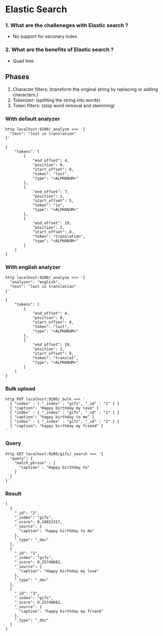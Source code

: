 # Elastic Search

### 1. What are the challeneges with Elastic search ?
* No support for seconary index

### 2. What are the benefits of Elastic search ?
* Quad tree


## Phases
1. Character filters: (transform the original string by replacing or adding characters.)
2. Tokenizer: (splitting the string into words)
3. Token filters: (stop word removal and stemming)

### With default analyzer
```
http localhost:9200/_analyze <<< '{
  "text": "lost in translation"
}'
```
```
{
	"tokens": [
    	{
        	"end_offset": 4,
        	"position": 0,
        	"start_offset": 0,
        	"token": "lost",
        	"type": "<ALPHANUM>"
    	},
    	{
        	"end_offset": 7,
        	"position": 1,
        	"start_offset": 5,
        	"token": "in",
        	"type": "<ALPHANUM>"
    	},
    	{
        	"end_offset": 19,
        	"position": 2,
        	"start_offset": 8,
        	"token": "translation",
        	"type": "<ALPHANUM>"
    	}
	]
}
```

### With english analyzer
```
http localhost:9200/_analyze <<< '{
  "analyzer": "english",
  "text": "lost in translation"
}'
```

```
{
	"tokens": [
    	{
        	"end_offset": 4,
        	"position": 0,
        	"start_offset": 0,
        	"token": "lost",
        	"type": "<ALPHANUM>"
    	},
    	{
        	"end_offset": 19,
        	"position": 2,
        	"start_offset": 8,
        	"token": "translat",
        	"type": "<ALPHANUM>"
    	}
	]
}
```

### Bulk upload
```
http PUT localhost:9200/_bulk <<< '
  { "index" : { "_index" : "gifs", "_id" : "1" } }
  { "caption": "Happy birthday my love" }
  { "index" : { "_index" : "gifs", "_id" : "2" } }
  { "caption": "happy birthday to me" }
  { "index" : { "_index" : "gifs", "_id" : "3" } }
  { "caption": "happy birthday my friend" }
'
```

### Query
```
http GET localhost:9200/gifs/_search <<< '{
  "query": {
    "match_phrase" : {
      "caption" : "Happy birthday to"
    }
  }
}'
```

### Result
```
[
  {
    "_id": "2",
    "_index": "gifs",
    "_score": 0.28852317,
    "_source": {
      "caption": "happy birthday to me"
    },
    "_type": "_doc"
  },
  {
    "_id": "1",
    "_index": "gifs",
    "_score": 0.25748682,
    "_source": {
      "caption": "Happy birthday my love"
    },
    "_type": "_doc"
  },
  {
    "_id": "3",
    "_index": "gifs",
    "_score": 0.25748682,
    "_source": {
      "caption": "happy birthday my friend"
    },
    "_type": "_doc"
  }
]
```
